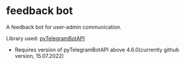 # feedback bot
  A feedback bot for user-admin communication.
  
Library used: [pyTelegramBotAPI](https://github.com/eternnoir/pyTelegramBotAPI)

- Requires version of pyTelegramBotAPI above 4.6.0(currently github version, 15.07.2022)
